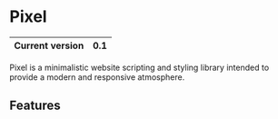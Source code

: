 # Pixel

| Current version | 0.1 |
| --------------- | --- |

Pixel is a minimalistic website scripting and styling library intended to provide a modern and responsive atmosphere.

## Features

